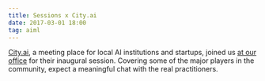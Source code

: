 ```yaml
---
title: Sessions x City.ai
date: 2017-03-01 18:00
tag: aiml
---
```

[City.ai](http://singapore.city.ai/), a meeting place for local AI institutions and startups, joined us [at our office](/contact) for their inaugural session. Covering some of the major players in the community, expect a meaningful chat with the real practitioners.